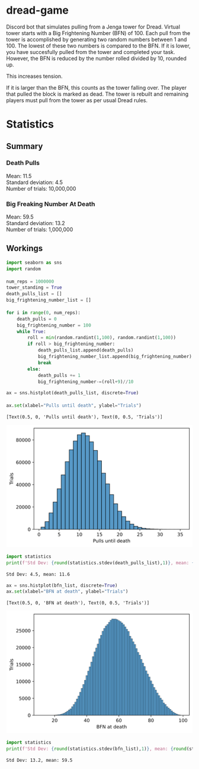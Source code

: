 # dread-game
Discord bot that simulates pulling from a Jenga tower for Dread.
Virtual tower starts with a Big Frightening Number (BFN) of 100.
Each pull from the tower is accomplished by generating two random numbers between 1 and 100. The lowest of these two numbers is compared to the BFN. If it is lower, you have succesfully pulled from the tower and completed your task. However, the BFN is reduced by the number rolled divided by 10, rounded up.

This increases tension.

If it is larger than the BFN, this counts as the tower falling over. The player that pulled the block is marked as dead. The tower is rebuilt and remaining players must pull from the tower as per usual Dread rules.

# Statistics
## Summary
### Death Pulls
Mean: 11.5\
Standard deviation: 4.5\
Number of trials: 10,000,000

### Big Freaking Number At Death
Mean: 59.5\
Standard deviation: 13.2\
Number of trials: 1,000,000

## Workings
```python
import seaborn as sns
import random

num_reps = 1000000
tower_standing = True
death_pulls_list = []
big_frightening_number_list = []

for i in range(0, num_reps):
    death_pulls = 0
    big_frightening_number = 100
    while True:
        roll = min(random.randint(1,100), random.randint(1,100))
        if roll > big_frightening_number:
            death_pulls_list.append(death_pulls)
            big_frightening_number_list.append(big_frightening_number)
            break
        else:
            death_pulls += 1
            big_frightening_number-=(roll+9)//10
```


```python
ax = sns.histplot(death_pulls_list, discrete=True)

ax.set(xlabel="Pulls until death", ylabel="Trials")
```




    [Text(0.5, 0, 'Pulls until death'), Text(0, 0.5, 'Trials')]


    
![svg](https://raw.githubusercontent.com/ibrahimdirar/dread-game/main/statsbook/dread-game-statsbook_1_1.svg)
    



```python
import statistics
print(f'Std Dev: {round(statistics.stdev(death_pulls_list),1)}, mean: {round(statistics.mean(death_pulls_list),1)}')
```

    Std Dev: 4.5, mean: 11.6
    


```python
ax = sns.histplot(bfn_list, discrete=True)
ax.set(xlabel="BFN at death", ylabel="Trials")
```




    [Text(0.5, 0, 'BFN at death'), Text(0, 0.5, 'Trials')]




    
![svg](https://raw.githubusercontent.com/ibrahimdirar/dread-game/main/statsbook/dread-game-statsbook_3_1.svg)
    


```python
import statistics
print(f'Std Dev: {round(statistics.stdev(bfn_list),1)}, mean: {round(statistics.mean(bfn_list),1)}')
```

    Std Dev: 13.2, mean: 59.5
    


```python

```
